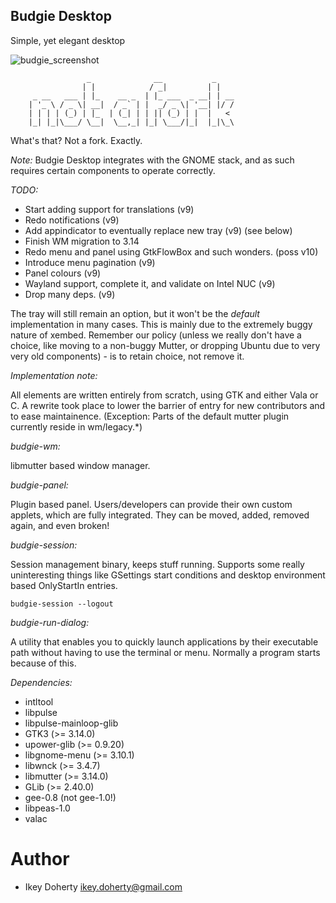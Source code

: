 Budgie Desktop
---

Simple, yet elegant desktop

![budgie_screenshot](https://raw.githubusercontent.com/evolve-os/budgie-desktop/master/Screenshot.png)


                     _              __           _    
                    | |            / _|         | |   
         _ __   ___ | |_    __ _  | |_ ___  _ __| | __
        | '_ \ / _ \| __|  / _` | |  _/ _ \| '__| |/ /
        | | | | (_) | |_  | (_| | | || (_) | |  |   < 
        |_| |_|\___/ \__|  \__,_| |_| \___/|_|  |_|\_\


What's that? Not a fork.  Exactly.

*Note:*
Budgie Desktop integrates with the GNOME stack, and as such requires
certain components to operate correctly. 

*TODO:*
 * Start adding support for translations (v9)
 * Redo notifications (v9)
 * Add appindicator to eventually replace new tray (v9) (see below)
 * Finish WM migration to 3.14
 * Redo menu and panel using GtkFlowBox and such wonders. (poss v10)
 * Introduce menu pagination (v9)
 * Panel colours (v9)
 * Wayland support, complete it, and validate on Intel NUC (v9)
 * Drop many deps. (v9)
 

The tray will still remain an option, but it won't be the *default*
implementation in many cases. This is mainly due to the extremely
buggy nature of xembed. Remember our policy (unless we really don't
have a choice, like moving to a non-buggy Mutter, or dropping Ubuntu
due to very very old components) - is to retain choice, not remove it.

*Implementation note:*

All elements are written entirely from scratch, using GTK and either Vala
or C. A rewrite took place to lower the barrier of entry for new contributors
and to ease maintainence.
(Exception: Parts of the default mutter plugin currently reside in wm/legacy.*)

*budgie-wm:*

libmutter based window manager.

*budgie-panel:*

Plugin based panel. Users/developers can provide their own custom applets,
which are fully integrated. They can be moved, added, removed again, and
even broken!

*budgie-session:*

Session management binary, keeps stuff running. Supports some really uninteresting
things like GSettings start conditions and desktop environment based OnlyStartIn
entries.

    budgie-session --logout

*budgie-run-dialog:*

A utility that enables you to quickly launch applications by their executable
path without having to use the terminal or menu. Normally a program starts
because of this.

*Dependencies:*

 * intltool
 * libpulse
 * libpulse-mainloop-glib
 * GTK3 (>= 3.14.0)
 * upower-glib (>= 0.9.20)
 * libgnome-menu (>= 3.10.1)
 * libwnck (>= 3.4.7)
 * libmutter (>= 3.14.0)
 * GLib (>= 2.40.0)
 * gee-0.8 (not gee-1.0!)
 * libpeas-1.0
 * valac

Author
===
 * Ikey Doherty <ikey.doherty@gmail.com>
